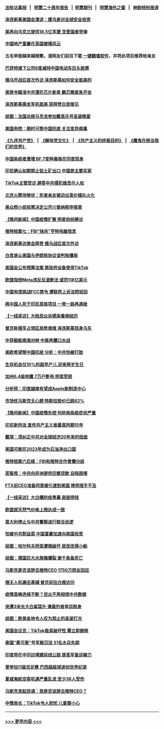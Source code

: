 #### [法轮功真相](https://github.com/gfw-breaker/truth/blob/master/README.md?t=0) &nbsp;&nbsp;|&nbsp;&nbsp; [明慧二十周年报告](https://github.com/gfw-breaker/mh-reports/blob/master/README.md?t=0) &nbsp;&nbsp;|&nbsp;&nbsp;[明慧期刊](https://github.com/gfw-breaker/mh-qikan) &nbsp;&nbsp;|&nbsp;&nbsp; [明慧海外之窗](https://github.com/gfw-breaker/mh-news/blob/master/README.md?t=0) &nbsp;&nbsp;|&nbsp;&nbsp; [神韵特别报道](https://github.com/gfw-breaker/mh-news/blob/master/shenyun.md?t=0)
#### [泽连斯基美国会演讲：援乌是对全球安全投资](../pages/nsc418/n13889343.md?t=12221243) 
#### [美再向乌克兰提供18.5亿军援 含爱国者导弹](../pages/nsc418/n13889284.md?t=12221243) 
#### [中国地产富豪在英国被捕风云](../pages/nsc418/n13889163.md?t=12221243) 
#### 五毛举报越来越频繁，请网友们前往下载 [一键翻墙软件](https://github.com/gfw-breaker/ssr-accounts)，并将此项目推荐给亲友
#### [巴菲特旗下公司6度减持中国电动车巨头股票](../pages/nsc418/n13889125.md?t=12221243) 
#### [俄乌开战后首次外访 泽连斯基如何安全抵美的](../pages/nsc418/n13889199.md?t=12221243) 
#### [美禁令瞄准中共潜在芯片新星 鹏芯微紧急开会](../pages/nsc418/n13889181.md?t=12221243) 
#### [泽连斯基乘坐军机抵美 获拜登白宫接见](../pages/nsc418/n13889215.md?t=12221243) 
#### [组图：法国总统马克龙参加戴高乐号圣诞晚宴](../pages/nsc418/n13889067.md?t=12221243) 
#### [美国务院：随时可帮中国抗疫 关注变异病毒](../pages/nsc418/n13889183.md?t=12221243) 
#### [《九评共产党》](https://github.com/begood0513/9ping.md/blob/master/README.md) &nbsp;|&nbsp; [《解体党文化》](../../../../jtdwh.md/blob/master/README.md)  &nbsp;|&nbsp; [《共产主义的终极目的》](../../../../gczydzjmd.md/blob/master/README.md) &nbsp;|&nbsp; [《魔鬼在统治我们的世界》](../../../../mgztzwmdsj.md/blob/master/README.md) 
#### [中国染疫者激增 BF.7变种毒株在印度现身](../pages/nsc418/n13889147.md?t=12221243) 
#### [印尼确认如期禁止铝土矿出口 中国是主要买家](../pages/nsc418/n13889072.md?t=12221243) 
#### [TikTok主管受访 避答中共侵犯维吾尔人权](../pages/nsc418/n13889049.md?t=12221243) 
#### [北京火葬场惨状：死者亲友被迫出高价插队火化](../pages/nsc418/n13889069.md?t=12221243) 
#### [美众院小组投票决定公开川普纳税申报表](../pages/nsc418/n13888907.md?t=12221243) 
#### [【晚间新闻】中国疫情扩散 明星纷纷确诊](../pages/nsc418/n13888906.md?t=12221243) 
#### [推特档案七：FBI“抹杀”亨特电脑信息](../pages/nsc418/n13888824.md?t=12221243) 
#### [泽连斯基访美会拜登 俄乌战后首次外访](../pages/nsc418/n13888704.md?t=12221243) 
#### [白宫承认美国与伊朗核协议谈判陷僵局](../pages/nsc418/n13888676.md?t=12221243) 
#### [美国会公布预算法案 禁政府设备使用TikTok](../pages/nsc418/n13888456.md?t=12221243) 
#### [欧盟指控Meta违反反垄断法 或罚118亿美元](../pages/nsc418/n13887805.md?t=12221243) 
#### [中国电信挑战FCC禁令 遭联邦上诉法院驳回](../pages/nsc418/n13888488.md?t=12221243) 
#### [两中国人死于印尼高铁项目 一带一路再遇挫](../pages/nsc418/n13888453.md?t=12221243) 
#### [【一线采访】大陆民众诉感染看病经历](../pages/nsc418/n13888216.md?t=12221243) 
#### [普京称俄军占领区局势艰难 泽连斯基现身乌东](../pages/nsc418/n13888383.md?t=12221243) 
#### [中菲舰船南海对峙 中美再爆口水战](../pages/nsc418/n13888425.md?t=12221243) 
#### [美欧希望帮中国抗疫 分析：中共怕被打脸](../pages/nsc418/n13888404.md?t=12221243) 
#### [生存机会仅10%的超早产儿 迎来两岁生日](../pages/nsc418/n13888072.md?t=12221243) 
#### [加州6.4级地震 7万户断电 桥梁受损](../pages/nsc418/n13888379.md?t=12221243) 
#### [分析师：印度越南有望成Apple新制造中心](../pages/nsc418/n13888156.md?t=12221243) 
#### [市场忧马斯克无心顾 特斯拉股价已跌62%](../pages/nsc418/n13888280.md?t=12221243) 
#### [【晚间新闻】中国疫情失控 何祚庥染疫症状严重](../pages/nsc418/n13888217.md?t=12221243) 
#### [印尼新刑法 宣传共产主义者最高刑期15年](../pages/nsc418/n13888120.md?t=12221243) 
#### [戴琪：须纠正中共对全球经济20年来的扭曲](../pages/nsc418/n13888095.md?t=12221243) 
#### [美国可能在2023年成为石油净出口国](../pages/nsc418/n13888012.md?t=12221243) 
#### [推特档案六后续：FBI和推特合作曾爆分歧](../pages/nsc418/n13887792.md?t=12221243) 
#### [英智库：中共向非洲提供巨额贷款 自陷困境](../pages/nsc418/n13887840.md?t=12221243) 
#### [FTX前CEO准备同意被引渡到美国 律师措手不及](../pages/nsc418/n13887866.md?t=12221243) 
#### [【一线采访】大白曝防疫黑幕 层层捞钱](../pages/nsc418/n13887676.md?t=12221243) 
#### [欧盟就天然气价格上限达成一致](../pages/nsc418/n13887812.md?t=12221243) 
#### [意大利停止与中共警察进行联合巡逻](../pages/nsc418/n13887808.md?t=12221243) 
#### [怕被中共割韭菜 中国富豪加速向美国投资](../pages/nsc418/n13887794.md?t=12221243) 
#### [组图：哈尔科夫桥梁遭俄破坏 居民改搭小船](../pages/nsc418/n13887631.md?t=12221243) 
#### [组图：德国巨大水族箱爆裂 逾千条鱼死亡](../pages/nsc418/n13887573.md?t=12221243) 
#### [马斯克是否该辞去推特CEO 1750万网友回应](../pages/nsc418/n13887768.md?t=12221243) 
#### [俄无人机袭击基辅 普京前往白俄访问](../pages/nsc418/n13887617.md?t=12221243) 
#### [疫情高峰连续不断？民众不再相信中共数据](../pages/nsc418/n13887570.md?t=12221243) 
#### [突遭3米长大白鲨猛扑 澳垂钓者幸运脱身](../pages/nsc418/n13887434.md?t=12221243) 
#### [组图：欧美各地令人叹为观止的圣诞灯光](../pages/nsc418/n13887352.md?t=12221243) 
#### [美国会议员：TikTok极具破坏性 需立即删除](../pages/nsc418/n13887771.md?t=12221243) 
#### [泰国“素可泰”号军舰沉没 31名水兵失踪](../pages/nsc418/n13887571.md?t=12221243) 
#### [印度将在中印边境建前线公路 提高军备运输力](../pages/nsc418/n13887537.md?t=12221243) 
#### [曾参加11届世足赛 巴西超级球迷创世界纪录](../pages/nsc418/n13887389.md?t=12221243) 
#### [夏威夷航空客机遇严重乱流 至少36人受伤](../pages/nsc418/n13887398.md?t=12221243) 
#### [马斯克发起民调：我是否该辞去推特CEO？](../pages/nsc418/n13887355.md?t=12221243) 
#### [中情局长：TikTok令人担忧 儿童要小心](../pages/nsc418/n13886411.md?t=12221243) 

----
#### [ >>> 更早内容 <<< ](../indexes/nsc418-earlier.md)
